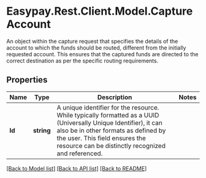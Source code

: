 # Easypay.Rest.Client.Model.CaptureAccount
An object within the capture request that specifies the details of the account to which the funds should be routed, different from the initially requested account. This ensures that the captured funds are directed to the correct destination as per the specific routing requirements.

## Properties

Name | Type | Description | Notes
------------ | ------------- | ------------- | -------------
**Id** | **string** | A unique identifier for the resource. While typically formatted as a UUID (Universally Unique Identifier), it can also be in other formats as defined by the user. This field ensures the resource can be distinctly recognized and referenced. | 

[[Back to Model list]](../README.md#documentation-for-models) [[Back to API list]](../README.md#documentation-for-api-endpoints) [[Back to README]](../README.md)

